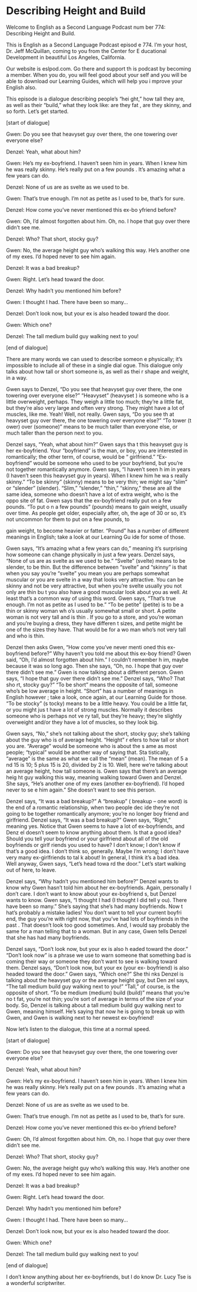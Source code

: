 # Describing Height and Build

Welcome to English as a Second Language Podcast num ber 774: Describing Height and Build.

This is English as a Second Language Podcast episod e 774.  I’m your host, Dr. Jeff McQuillan, coming to you from the Center for E ducational Development in beautiful Los Angeles, California.

Our website is eslpod.com.  Go there and support th is podcast by becoming a member.  When you do, you will feel good about your self and you will be able to download our Learning Guides, which will help you i mprove your English also.

This episode is a dialogue describing people’s “hei ght,” how tall they are, as well as their “build,” what they look like: are they fat , are they skinny, and so forth. Let’s get started.

[start of dialogue]

Gwen:  Do you see that heavyset guy over there, the  one towering over everyone else?

Denzel:  Yeah, what about him?

Gwen:  He’s my ex-boyfriend.  I haven’t seen him in  years.  When I knew him he was really skinny.  He’s really put on a few pounds .  It’s amazing what a few years can do.

Denzel:  None of us are as svelte as we used to be.

Gwen:  That’s true enough.  I’m not as petite as I used to be, that’s for sure.

Denzel:  How come you’ve never mentioned this ex-bo yfriend before?

Gwen:  Oh, I’d almost forgotten about him.  Oh, no.   I hope that guy over there didn’t see me.

Denzel:  Who?  That short, stocky guy?

Gwen:  No, the average height guy who’s walking this way.  He’s another one of my exes.  I’d hoped never to see him again.

 Denzel:  It was a bad breakup?

Gwen:  Right.  Let’s head toward the door.

Denzel:  Why hadn’t you mentioned him before?

Gwen:  I thought I had.  There have been so many…

Denzel:  Don’t look now, but your ex is also headed  toward the door.

Gwen:  Which one?

Denzel:  The tall medium build guy walking next to you!

[end of dialogue]

There are many words we can used to describe someon e physically; it’s impossible to include all of these in a single dial ogue.  This dialogue only talks about how tall or short someone is, as well as thei r shape and weight, in a way.

Gwen says to Denzel, “Do you see that heavyset guy over there, the one towering over everyone else?”  “Heavyset” (heavyset ) is someone who is a little overweight, perhaps.  They weigh a little too much;  they’re a little fat, but they’re also very large and often very strong.  They might have a lot of muscles, like me. Yeah!  Well, not really.  Gwen says, “Do you see th at heavyset guy over there, the one towering over everyone else?”  “To tower (t ower) over (someone)” means to be much taller than everyone else, or much  taller than the person next to you.

Denzel says, “Yeah, what about him?”  Gwen says tha t this heavyset guy is her ex-boyfriend.  Your “boyfriend” is the man, or boy,  you are interested in romantically; the other term, of course, would be “ girlfriend.”  “Ex-boyfriend” would be someone who used to be your boyfriend, but  you’re not together romantically anymore.  Gwen says, “I haven’t seen h im in years (I haven’t seen this heavyset guy in years).  When I knew him he wa s really skinny.”  “To be skinny” (skinny) means to be very thin; we might say “slim” or “slender” (slender). “Slim,” “slender,” “thin,” “skinny,” these are all the same idea, someone who doesn’t have a lot of extra weight, who is the oppo site of fat.  Gwen says that the ex-boyfriend really put on a few pounds.  “To put o n a few pounds” (pounds) means to gain weight, usually over time.  As people  get older, especially after, oh, the age of 30 or so, it’s not uncommon for them  to put on a few pounds, to

gain weight, to become heavier or fatter.  “Pound” has a number of different meanings in English; take a look at our Learning Gu ide for some of those.

Gwen says, “It’s amazing what a few years can do,” meaning it’s surprising how someone can change physically in just a few years.  Denzel says, “None of us are as svelte as we used to be.”  “Svelte” (svelte)  means to be slender, to be thin. But the difference between “svelte” and “skinny” is  that when you say you’re “svelte” you mean you are perhaps somewhat muscular  or you are svelte in a way that looks very attractive.  You can be skinny and not be very attractive, but when you’re svelte usually you not only are thin bu t you also have a good muscular look about you as well.  At least that’s a  common way of using this word.  Gwen says, “That’s true enough.  I’m not as petite as I used to be.”  “To be petite” (petite) is to be a thin or skinny woman wh o’s usually somewhat small or short.  A petite woman is not very tall and is thin .  If you go to a store, and you’re woman and you’re buying a dress, they have differen t sizes, and petite might be one of the sizes they have.  That would be for a wo man who’s not very tall and who is thin.

Denzel then asks Gwen, “How come you’ve never menti oned this ex-boyfriend before?”  Why haven’t you told me about this ex-boy friend?  Gwen said, “Oh, I’d almost forgotten about him.”  I couldn’t remember h im, maybe because it was so long ago.  Then she says, “Oh, no.  I hope that guy  over there didn’t see me.” Gwen is now talking about a different person.  Gwen  says, “I hope that guy over there didn’t see me.”  Denzel says, “Who?  That sho rt, stocky guy?”  “To be short” means the opposite of tall, someone who’s be low average in height. “Short” has a number of meanings in English however ; take a look, once again, at our Learning Guide for those.  “To be stocky” (s tocky) means to be a little heavy.  You could be a little fat, or you might jus t have a lot of strong muscles. Normally it describes someone who is perhaps not ve ry tall, but they’re heavy; they’re slightly overweight and/or they have a lot of muscles, so they look big.

Gwen says, “No,” she’s not talking about the short,  stocky guy; she’s talking about the guy who is of average height.  “Height” r efers to how tall or short you are.  “Average” would be someone who is about the s ame as most people; “typical” would be another way of saying that.  Sta tistically, “average” is the same as what we call the “mean” (mean).  The mean of 5 a nd 15 is 10; 5 plus 15 is 20, divided by 2 is 10.  Well, here we’re talking about  an average height, how tall someone is.  Gwen says that there’s an average heig ht guy walking this way, meaning walking toward Gwen and Denzel.  She says, “He’s another one of my exes (another ex-boyfriend).  I’d hoped never to se e him again.”  She doesn’t want to see this person.

Denzel says, “It was a bad breakup?”  A “breakup” ( breakup – one word) is the end of a romantic relationship, when two people dec ide they’re not going to be together romantically anymore; you’re no longer boy friend and girlfriend.  Denzel says, “It was a bad breakup?”  Gwen says, “Right,” meaning yes.  Notice that Gwen seems to have a lot of ex-boyfriends, and Denz el doesn’t seem to know anything about them.  Is that a good idea?  Should you tell your boyfriend or your girlfriend about all of the old boyfriends or girlf riends you used to have?  I don’t know; I don’t know if that’s a good idea.  I don’t think so, generally.  Maybe I’m wrong; I don’t have very many ex-girlfriends to tal k about!  In general, I think it’s a bad idea.  Well anyway, Gwen says, “Let’s head towa rd the door.”  Let’s start walking out of here, to leave.

Denzel says, “Why hadn’t you mentioned him before?”   Denzel wants to know why Gwen hasn’t told him about her ex-boyfriends.  Again, personally I don’t care.  I don’t want to know about your ex-boyfriend s, but Denzel wants to know. Gwen says, “I thought I had (I thought I did tell y ou).  There have been so many.” She’s saying that she’s had many boyfriends.  Now t hat’s probably a mistake ladies!  You don’t want to tell your current boyfri end, the guy you’re with right now, that you’ve had lots of boyfriends in the past .  That doesn’t look too good sometimes.  And, I would say probably the same for a man telling that to a woman.  But in any case, Gwen tells Denzel that she  has had many boyfriends.

Denzel says, “Don’t look now, but your ex is also h eaded toward the door.” “Don’t look now” is a phrase we use to warn someone  that something bad is coming their way or someone they don’t want to see is walking toward them. Denzel says, “Don’t look now, but your ex (your ex- boyfriend) is also headed toward the door.”  Gwen says, “Which one?”  She thi nks Denzel is talking about the heavyset guy or the average height guy, but Den zel says, “The tall medium build guy walking next to you!”  “Tall,” of course,  is the opposite of short.  “To be medium (medium) build (build)” means that you’re no t fat, you’re not thin; you’re sort of average in terms of the size of your body.  So, Denzel is talking about a tall medium build guy walking next to Gwen, meaning  himself.  He’s saying that now he is going to break up with Gwen, and Gwen is walking next to her newest ex-boyfriend!

Now let’s listen to the dialogue, this time at a normal speed.

[start of dialogue]

Gwen:  Do you see that heavyset guy over there, the  one towering over everyone else?

Denzel:  Yeah, what about him?

Gwen:  He’s my ex-boyfriend.  I haven’t seen him in  years.  When I knew him he was really skinny.  He’s really put on a few pounds .  It’s amazing what a few years can do.

Denzel:  None of us are as svelte as we used to be.

Gwen:  That’s true enough.  I’m not as petite as I used to be, that’s for sure.

Denzel:  How come you’ve never mentioned this ex-bo yfriend before?

Gwen:  Oh, I’d almost forgotten about him.  Oh, no.   I hope that guy over there didn’t see me.

Denzel:  Who?  That short, stocky guy?

Gwen:  No, the average height guy who’s walking this way.  He’s another one of my exes.  I’d hoped never to see him again.

Denzel:  It was a bad breakup?

Gwen:  Right.  Let’s head toward the door.

Denzel:  Why hadn’t you mentioned him before?

Gwen:  I thought I had.  There have been so many…

Denzel:  Don’t look now, but your ex is also headed  toward the door.

Gwen:  Which one?

Denzel:  The tall medium build guy walking next to you!

[end of dialogue]

I don’t know anything about her ex-boyfriends, but I do know Dr. Lucy Tse is a wonderful scriptwriter.





